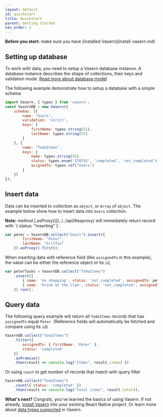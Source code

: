 ```yaml
---
layout: default
id: quickstart
title: Quickstart
parent: Getting Started
nav_order: 2
---
```


<div class="block__msg info" markdown="1">
<b>Before you start:</b> make sure you have [installed Vasern](install-vasern.md)
</div>

## Setting up database

To work with data, you need to setup a Vasern database instance. A database instance describes
the shape of collections, their keys and validation mode. 
[Read more about database model](../database-and-collection/database-model.html)

The following example demonstrate how to setup a database with a simple schema

```js
import Vasern, { types } from 'vasern';
const VasernDB = new Vasern({
    schemas: [{
        name: "Users",
        validation: 'strict',
        keys: {
            firstName: types.string(55),
            lastName: types.string(55)
        }
    }, {
        name: "TodoItems",
        keys: {
            name: types.string(55),
            status: types.enum('STATUS', 'completed', 'not_completed'),
            asignedTo: types.ref("Users")
        }
    }]
});
```

## Insert data

Data can be inserted to collection as `object`, or `Array` of `object`.
The example below show how to insert data into `Users` collection.

<p class="block__msg info" markdown="1">
<b>Note:</b> method [.asProxy()](../../api/#asproxy) will immediately return record with `{ status: "inserting" }`.
</p>


```js
var peter = VasernDB.collect("Users").insert({
        firstName: "Peter",
        lastName: "Griffin"
    }).asProxy().first();
```

When inserting data with reference field (like `assignedTo` in this example),
the value can be either the reference object or its `id`;

```js
var peterTasks = VasernDB.collect("TodoItems")
    .insert([
        { name: 'Go shopping', status: 'not_completed', assignedTo: peter },
        { name: 'Drink at the Clam', status: 'not_completed', assignedTo: peter }
    ]).run();
```

## Query data

The following query example will return all `TodoItems` records that has `assignedTo` equal `Peter`.
(Reference fields will automatically be fetched and compare using its `id`)

```js
VasernDB.collect("TodoItems")
    .filter({ 
        assignedTo: { firstName: 'Peter' },
        status: 'completed'
    })
    .asPromise()
    .then(result => console.log("Items", result.items) })
```

Or using `count` to get number of records that match with query filter

```js
VasernDB.collect("TodoItems")
    .count({ status: 'completed' })
    .then(result => console.log("Total items", result.total));
```


<p class="block__msg info" markdown="1">

**What's next?** Congrats, you've learned the basics of using Vasern. If not already, 
[install Vasern](install-vasern.md) into your existing React Native project.
Or learn more about [data types supported](../database-and-collection/supported-data-types.html) in Vasern.
</p>